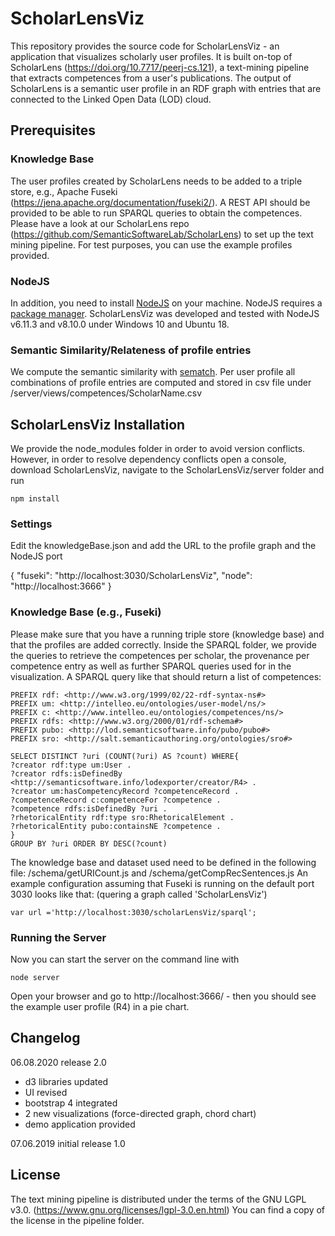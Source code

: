 # ScholarLensViz
This repository provides the source code for ScholarLensViz - an application that visualizes scholarly user profiles. 
It is built on-top of ScholarLens (https://doi.org/10.7717/peerj-cs.121), a text-mining pipeline that extracts competences from a user's publications. The output of ScholarLens is a semantic user profile in an RDF graph with entries that are connected to the Linked Open Data (LOD) cloud. 

## Prerequisites

### Knowledge Base
The user profiles created by ScholarLens needs to be added to a triple store, e.g., Apache Fuseki (https://jena.apache.org/documentation/fuseki2/). A REST API should be provided to be able to run SPARQL queries to obtain the competences.
Please have a look at our ScholarLens repo (https://github.com/SemanticSoftwareLab/ScholarLens) to set up the text mining pipeline. For test purposes, you can use the example profiles provided.

### NodeJS
In addition, you need to install [NodeJS](https://nodejs.org/en/) on your machine. NodeJS requires a [package manager](https://nodejs.org/en/download/package-manager/).
ScholarLensViz was developed and tested with NodeJS v6.11.3 and v8.10.0 under Windows 10 and Ubuntu 18.

### Semantic Similarity/Relateness of profile entries
We compute the semantic similarity with [sematch](https://github.com/gsi-upm/sematch). Per user profile all combinations of profile entries are computed and stored in csv file under /server/views/competences/ScholarName.csv


## ScholarLensViz Installation
We provide the node_modules folder in order to avoid version conflicts. However, in order to resolve dependency conflicts open a console, 
download ScholarLensViz, navigate to the ScholarLensViz/server folder and run 

```npm install```

### Settings

Edit the knowledgeBase.json and add the URL to the profile graph and the NodeJS port

{
  "fuseki": "http://localhost:3030/ScholarLensViz",
  "node": "http://localhost:3666"
}

### Knowledge Base (e.g., Fuseki)
Please make sure that you have a running triple store (knowledge base) and that the profiles are added correctly. 
Inside the SPARQL folder, we provide the queries to retrieve the competences per scholar, the provenance per competence entry as well as further SPARQL queries used for in the visualization.
A SPARQL query like that should return a list of competences:

```
PREFIX rdf: <http://www.w3.org/1999/02/22-rdf-syntax-ns#>
PREFIX um: <http://intelleo.eu/ontologies/user-model/ns/>
PREFIX c: <http://www.intelleo.eu/ontologies/competences/ns/>
PREFIX rdfs: <http://www.w3.org/2000/01/rdf-schema#>
PREFIX pubo: <http://lod.semanticsoftware.info/pubo/pubo#>
PREFIX sro: <http://salt.semanticauthoring.org/ontologies/sro#>

SELECT DISTINCT ?uri (COUNT(?uri) AS ?count) WHERE{
?creator rdf:type um:User .
?creator rdfs:isDefinedBy <http://semanticsoftware.info/lodexporter/creator/R4> .
?creator um:hasCompetencyRecord ?competenceRecord .
?competenceRecord c:competenceFor ?competence .
?competence rdfs:isDefinedBy ?uri .
?rhetoricalEntity rdf:type sro:RhetoricalElement .
?rhetoricalEntity pubo:containsNE ?competence .
} 
GROUP BY ?uri ORDER BY DESC(?count)
```

The knowledge base and dataset used need to be defined in the following file: /schema/getURICount.js and /schema/getCompRecSentences.js
An example configuration assuming that Fuseki is running on the default port 3030 looks like that: (quering a graph called 'ScholarLensViz')

```var url ='http://localhost:3030/scholarLensViz/sparql';```


### Running the Server
Now you can start the server on the command line with

```node server```

Open your browser and go to http://localhost:3666/ - then you should see the example user profile (R4) in a pie chart.

## Changelog

06.08.2020 release 2.0
* d3 libraries updated
* UI revised
* bootstrap 4 integrated
* 2 new visualizations (force-directed graph, chord chart)
* demo application provided

07.06.2019 initial release 1.0

## License
The text mining pipeline is distributed under the terms of the GNU LGPL v3.0. (https://www.gnu.org/licenses/lgpl-3.0.en.html) You can find a copy of the license in the pipeline folder.

